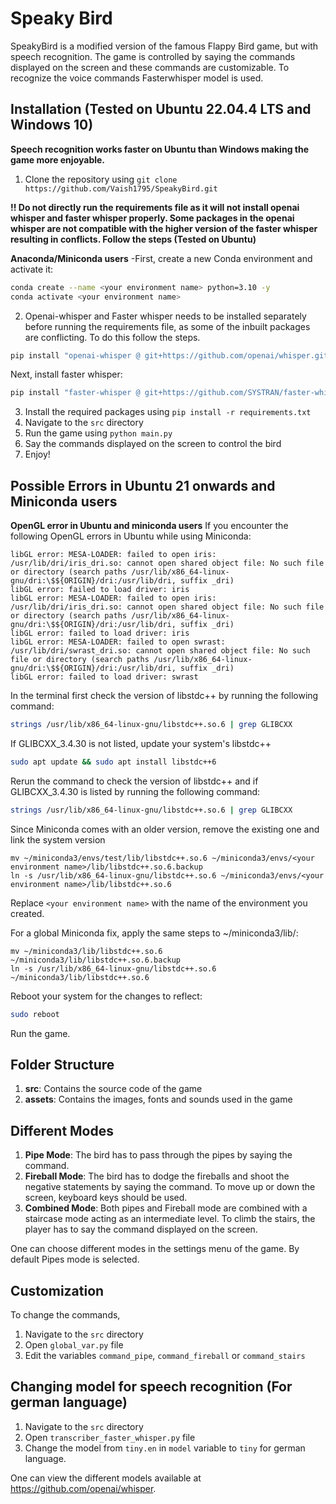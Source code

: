# Speaky Bird

SpeakyBird is a modified version of the famous Flappy Bird game, but with speech recognition. The game is controlled by saying the commands displayed on the screen and these commands are customizable. To recognize the voice commands Fasterwhisper model is used.

## Installation (Tested on Ubuntu 22.04.4 LTS and Windows 10)
**Speech recognition works faster on Ubuntu than Windows making the game more enjoyable.**

1. Clone the repository using `git clone https://github.com/Vaish1795/SpeakyBird.git`

**!! Do not directly run the requirements file as it will not install openai whisper and faster whisper properly. Some packages in the openai whisper are not compatible with the higher version of the faster whisper resulting in conflicts. Follow the steps (Tested on Ubuntu)**

**Anaconda/Miniconda users**
-First, create a new Conda environment and activate it:
```bash
conda create --name <your environment name> python=3.10 -y
conda activate <your environment name>
```
2. Openai-whisper and Faster whisper needs to be installed separately before running the requirements file, as some of the inbuilt packages are conflicting. To do this follow the steps.
```bash
pip install "openai-whisper @ git+https://github.com/openai/whisper.git@ba3f3cd54b0e5b8ce1ab3de13e32122d0d5f98ab"
```
Next, install faster whisper:
```bash
pip install "faster-whisper @ git+https://github.com/SYSTRAN/faster-whisper.git"
```
3. Install the required packages using `pip install -r requirements.txt`
4. Navigate to the `src` directory
5. Run the game using `python main.py`
5. Say the commands displayed on the screen to control the bird
6. Enjoy!

## Possible Errors in Ubuntu 21 onwards and Miniconda users 

**OpenGL error in Ubuntu and miniconda users**
If you encounter the following OpenGL errors in Ubuntu while using Miniconda:

```
libGL error: MESA-LOADER: failed to open iris: /usr/lib/dri/iris_dri.so: cannot open shared object file: No such file or directory (search paths /usr/lib/x86_64-linux-gnu/dri:\$${ORIGIN}/dri:/usr/lib/dri, suffix _dri)
libGL error: failed to load driver: iris
libGL error: MESA-LOADER: failed to open iris: /usr/lib/dri/iris_dri.so: cannot open shared object file: No such file or directory (search paths /usr/lib/x86_64-linux-gnu/dri:\$${ORIGIN}/dri:/usr/lib/dri, suffix _dri)
libGL error: failed to load driver: iris
libGL error: MESA-LOADER: failed to open swrast: /usr/lib/dri/swrast_dri.so: cannot open shared object file: No such file or directory (search paths /usr/lib/x86_64-linux-gnu/dri:\$${ORIGIN}/dri:/usr/lib/dri, suffix _dri)
libGL error: failed to load driver: swrast
```
In the terminal first check the version of libstdc++ by running the following command:
```bash
strings /usr/lib/x86_64-linux-gnu/libstdc++.so.6 | grep GLIBCXX
```
If GLIBCXX_3.4.30 is not listed, update your system's libstdc++
```bash
sudo apt update && sudo apt install libstdc++6
```
Rerun the command to check the version of libstdc++ and if GLIBCXX_3.4.30 is listed by running the following command:
```bash
strings /usr/lib/x86_64-linux-gnu/libstdc++.so.6 | grep GLIBCXX
```
Since Miniconda comes with an older version, remove the existing one and link the system version
```
mv ~/miniconda3/envs/test/lib/libstdc++.so.6 ~/miniconda3/envs/<your environment name>/lib/libstdc++.so.6.backup
ln -s /usr/lib/x86_64-linux-gnu/libstdc++.so.6 ~/miniconda3/envs/<your environment name>/lib/libstdc++.so.6
```
Replace `<your environment name>` with the name of the environment you created.

For a global Miniconda fix, apply the same steps to ~/miniconda3/lib/:
```
mv ~/miniconda3/lib/libstdc++.so.6 ~/miniconda3/lib/libstdc++.so.6.backup
ln -s /usr/lib/x86_64-linux-gnu/libstdc++.so.6 ~/miniconda3/lib/libstdc++.so.6
```
Reboot your system for the changes to reflect:
```bash
sudo reboot
```
Run the game.

## Folder Structure
1. **src**: Contains the source code of the game
2. **assets**: Contains the images, fonts and sounds used in the game

## Different Modes
1. **Pipe Mode**: The bird has to pass through the pipes by saying the command.
2. **Fireball Mode**: The bird has to dodge the fireballs and shoot the negative statements by saying the command. To move up or down the screen, keyboard keys should be used.
3. **Combined Mode**: Both pipes and Fireball mode are combined with a staircase mode acting as an intermediate level. To climb the stairs, the player has to say the command displayed on the screen.

One can choose different modes in the settings menu of the game. By default Pipes mode is selected.

## Customization
To change the commands, 
1. Navigate to the `src` directory
2. Open `global_var.py` file
3. Edit the variables `command_pipe`, `command_fireball` or `command_stairs`

## Changing model for speech recognition (For german language)
1. Navigate to the `src` directory
2. Open `transcriber_faster_whisper.py` file
3. Change the model from `tiny.en` in `model` variable to `tiny` for german language.

One can view the different models available at https://github.com/openai/whisper.

